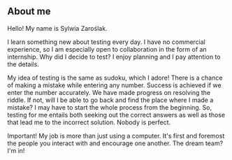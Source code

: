## About me

Hello! My name is Sylwia Zaroślak.

I learn something new about testing every day. I have no commercial experience, so  I am especially open to collaboration in the form of an internship.
Why did I decide to test? I enjoy planning and I pay attention to the details. 

My idea of testing is the same as sudoku, which I adore! There is a chance of making a mistake while entering any number. Success is achieved if we enter the number accurately. We have made progress on resolving the riddle. If not, will I be able to go back and find the place where I made a mistake? I may have to start the whole process from the beginning. So, testing for me entails both seeking out the correct answers as well as those that lead me to the incorrect solution. Nobody is perfect.

Important! My job is more than just using a computer. It's first and foremost the people you interact with and encourage one another.
The dream team? I'm in!
